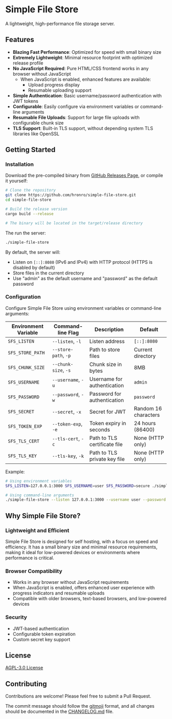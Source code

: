 # Simple File Store

A lightweight, high-performance file storage server.

## Features

- **Blazing Fast Performance**: Optimized for speed with small binary size
- **Extremely Lightweight**: Minimal resource footprint with optimized release profile
- **No JavaScript Required**: Pure HTML/CSS frontend works in any browser without JavaScript
  - When JavaScript is enabled, enhanced features are available:
    - Upload progress display
    - Resumable uploading support
- **Simple Authentication**: Basic username/password authentication with JWT tokens
- **Configurable**: Easily configure via environment variables or command-line arguments
- **Resumable File Uploads**: Support for large file uploads with configurable chunk size
- **TLS Support**: Built-in TLS support, without depending system TLS libraries like OpenSSL

## Getting Started

### Installation

Download the pre-compiled binary from [GitHub Releases Page](https://github.com/hronro/simple-file-store/releases), or compile it yourself:

```sh
# Clone the repository
git clone https://github.com/hronro/simple-file-store.git
cd simple-file-store

# Build the release version
cargo build --release

# The binary will be located in the target/release directory
```

The run the server:

```sh
./simple-file-store
```

By default, the server will:
- Listen on `[::]:8080` (IPv6 and IPv4) with HTTP protocol (HTTPS is disabled by default)
- Store files in the current directory
- Use "admin" as the default username and "password" as the default password

### Configuration

Configure Simple File Store using environment variables or command-line arguments:

| Environment Variable | Command-line Flag | Description | Default |
|---------------------|-------------------|-------------|---------|
| `SFS_LISTEN`        | `--listen`, `-l`  | Listen address | `[::]:8080` |
| `SFS_STORE_PATH`    | `--store-path`, `-p` | Path to store files | Current directory |
| `SFS_CHUNK_SIZE`    | `--chunk-size`, `-s` | Chunk size in bytes | 8MB |
| `SFS_USERNAME`      | `--username`, `-u` | Username for authentication | `admin` |
| `SFS_PASSWORD`      | `--password`, `-w` | Password for authentication | `password` |
| `SFS_SECRET`        | `--secret`, `-x` | Secret for JWT | Random 16 characters |
| `SFS_TOKEN_EXP`     | `--token-exp`, `-e` | Token expiry in seconds | 24 hours (86400) |
| `SFS_TLS_CERT`      | `--tls-cert`, `-c` | Path to TLS certificate file | None (HTTP only) |
| `SFS_TLS_KEY`       | `--tls-key`, `-k`  | Path to TLS private key file | None (HTTP only) |

Example:

```bash
# Using environment variables
SFS_LISTEN=127.0.0.1:3000 SFS_USERNAME=user SFS_PASSWORD=secure ./simple-file-store

# Using command-line arguments
./simple-file-store --listen 127.0.0.1:3000 --username user --password secure
```

## Why Simple File Store?

### Lightweight and Efficient
Simple File Store is designed for self hosting, with a focus on speed and efficiency. It has a small binary size and minimal resource requirements, making it ideal for low-powered devices or environments where performance is critical.

### Browser Compatibility
- Works in any browser without JavaScript requirements
- When JavaScript is enabled, offers enhanced user experience with progress indicators and resumable uploads
- Compatible with older browsers, text-based browsers, and low-powered devices

### Security
- JWT-based authentication
- Configurable token expiration
- Custom secret key support

## License

[AGPL-3.0 License](LICENSE)

## Contributing

Contributions are welcome! Please feel free to submit a Pull Request.

The commit message should follow the [gitmoji](https://gitmoji.dev) format, and all changes should be documented in the [CHANGELOG.md](CHANGELOG.md) file.
